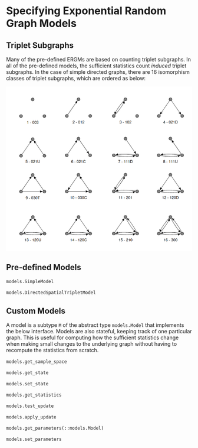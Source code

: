 # Specifying Exponential Random Graph Models

## Triplet Subgraphs

Many of the pre-defined ERGMs are based on counting triplet subgraphs. In all of the pre-defined models, the sufficient statistics count _induced_ triplet subgraphs. In the case of simple directed graphs, there are 16 isomorphism classes of triplet subgraphs, which are ordered as below:

![](assets/models/triplet_subgraphs.png)

## Pre-defined Models

```@docs
models.SimpleModel
```

```@docs
models.DirectedSpatialTripletModel
```

## Custom Models

A model is a subtype `M` of the abstract type `models.Model` that implements the below interface. Models are also stateful, keeping track of one particular graph. This is useful for computing how the sufficient statistics change when making small changes to the underlying graph without having to recompute the statistics from scratch.

```@docs
models.get_sample_space
```

```@docs
models.get_state
```

```@docs
models.set_state
```

```@docs
models.get_statistics
```

```@docs
models.test_update
```

```@docs
models.apply_update
```

```@docs
models.get_parameters(::models.Model)
```

```@docs
models.set_parameters
```
